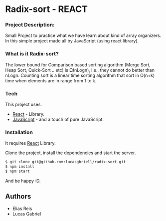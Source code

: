 # Radix-sort - REACT

### Project Description:

Small Project to practice what we have learn about kind of array organizers. In this simple project  made all by JavaScript (using react library).

### What is it Radix-sort?

The lower bound for Comparison based sorting algorithm (Merge Sort, Heap Sort, Quick-Sort .. etc) is Ω(nLogn), i.e., they cannot do better than nLogn. Counting sort is a linear time sorting algorithm that sort in O(n+k) time when elements are in range from 1 to k.

### Tech

This project uses:

* [React](https://reactjs.org/) - Library.
* [JavaScript](#) - and a touch of pure JavaScript.

### Installation

It requires [React](https://reactjs.org//) Library.

Clone the project, install the dependencies and start the server.

```sh
$ git clone git@github.com:lucasgbriell/radix-sort.git
$ npm install
$ npm start
```

And be happy :D.



Authors
----

- Elias Reis
- Lucas Gabriel

